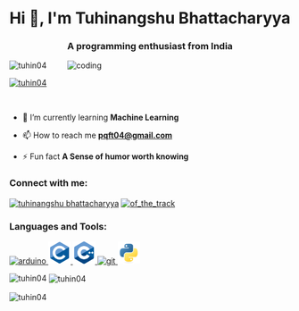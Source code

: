 <h1 align="center">Hi 👋, I'm Tuhinangshu Bhattacharyya</h1>
<h3 align="center">A programming enthusiast from India</h3>
<img align="right" width=400 alt="coding" src="https://images.app.goo.gl/AFAJM9v8VkX91mnD8"
<p align="left"> <img src="https://komarev.com/ghpvc/?username=tuhin04&label=Profile%20views&color=0e75b6&style=flat" alt="tuhin04" /> </p>

<p align="left"> <a href="https://github.com/ryo-ma/github-profile-trophy"><img src="https://github-profile-trophy.vercel.app/?username=tuhin04" alt="tuhin04" /></a> </p>

<p align="left"> <a href="https://twitter.com/" target="blank"><img src="https://img.shields.io/twitter/follow/?logo=twitter&style=for-the-badge" alt="" /></a> </p>

- 🌱 I’m currently learning **Machine Learning**

- 📫 How to reach me **pqft04@gmail.com**

- ⚡ Fun fact **A Sense of humor worth knowing**

<h3 align="left">Connect with me:</h3>
<p align="left">
<a href="https://linkedin.com/in/tuhinangshu bhattacharyya" target="blank"><img align="center" src="https://raw.githubusercontent.com/rahuldkjain/github-profile-readme-generator/master/src/images/icons/Social/linked-in-alt.svg" alt="tuhinangshu bhattacharyya" height="30" width="40" /></a>
<a href="https://instagram.com/of_the_track" target="blank"><img align="center" src="https://raw.githubusercontent.com/rahuldkjain/github-profile-readme-generator/master/src/images/icons/Social/instagram.svg" alt="of_the_track" height="30" width="40" /></a>
</p>

<h3 align="left">Languages and Tools:</h3>
<p align="left"> <a href="https://www.arduino.cc/" target="_blank" rel="noreferrer"> <img src="https://cdn.worldvectorlogo.com/logos/arduino-1.svg" alt="arduino" width="40" height="40"/> </a> <a href="https://www.cprogramming.com/" target="_blank" rel="noreferrer"> <img src="https://raw.githubusercontent.com/devicons/devicon/master/icons/c/c-original.svg" alt="c" width="40" height="40"/> </a> <a href="https://www.w3schools.com/cpp/" target="_blank" rel="noreferrer"> <img src="https://raw.githubusercontent.com/devicons/devicon/master/icons/cplusplus/cplusplus-original.svg" alt="cplusplus" width="40" height="40"/> </a> <a href="https://git-scm.com/" target="_blank" rel="noreferrer"> <img src="https://www.vectorlogo.zone/logos/git-scm/git-scm-icon.svg" alt="git" width="40" height="40"/> </a> <a href="https://www.python.org" target="_blank" rel="noreferrer"> <img src="https://raw.githubusercontent.com/devicons/devicon/master/icons/python/python-original.svg" alt="python" width="40" height="40"/> </a> </p>

<p><img align="left" src="https://github-readme-stats.vercel.app/api/top-langs?username=tuhin04&show_icons=true&locale=en&layout=compact" alt="tuhin04" /></p>

<p>&nbsp;<img align="center" src="https://github-readme-stats.vercel.app/api?username=tuhin04&show_icons=true&locale=en" alt="tuhin04" /></p>

<p><img align="center" src="https://github-readme-streak-stats.herokuapp.com/?user=tuhin04&" alt="tuhin04" /></p>
